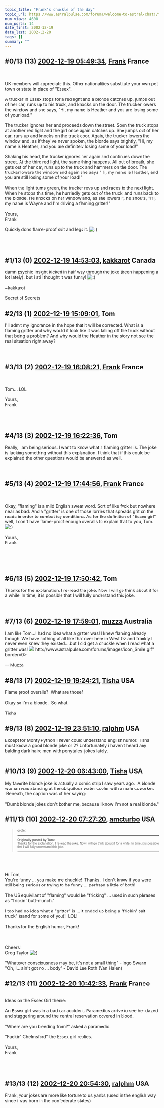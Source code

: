 ```yaml
---
topic_title: "Frank's chuckle of the day"
topic_url: https://www.astralpulse.com/forums/welcome-to-astral-chat!/frank-s-chuckle-of-the-day
num_views: 4608
num_posts: 14
date_first: 2002-12-19
date_last: 2002-12-20
tags: []
summary: ""
---
```


## \#0/13 (13) [2002-12-19 05:49:34](https://www.astralpulse.com/forums/index.php?msg=118643), [Frank](https://www.astralpulse.com/forums/profile/?u=359) France ##
<section>
<br>
<br>
UK members will appreciate this. Other nationalities substitute your own pet town or state in place of "Essex".
<br>
<br>
A trucker in Essex stops for a red light and a blonde catches up, jumps out of her car, runs up to his truck, and knocks on the door. The trucker lowers the window and she says, "Hi, my name is Heather and you are losing some of your load."
<br>
<br>
The trucker ignores her and proceeds down the street. Soon the truck stops at another red light and the girl once again catches up. She jumps out of her car, runs up and knocks on the truck door. Again, the trucker lowers the window and, as if they've never spoken, the blonde says brightly, "Hi, my name is Heather, and you are definitely losing some of your load!"
<br>
<br>
Shaking his head, the trucker ignores her again and continues down the street. At the third red light, the same thing happens. All out of breath, she gets out of her car, runs up to the truck and hammers on the door. The trucker lowers the window and again she says "Hi, my name is Heather, and you are still losing some of your load!"
<br>
<br>
When the light turns green, the trucker revs up and races to the next light. When he stops this time, he hurriedly gets out of the truck, and runs back to the blonde. He knocks on her window and, as she lowers it, he shouts, "Hi, my name is Wayne and I'm driving a flaming gritter!"
<br>
<br>
Yours,
<br>
Frank
<br>
<br>
Quickly dons flame-proof suit and legs it.
<img alt=":)" class="smiley" src="https://www.astralpulse.com/forums/Smileys/fugue/smiley.png" title="Smiley"/>
<br>
<br>
<br>
<br>
</section>

## \#1/13 (0) [2002-12-19 14:53:03](https://www.astralpulse.com/forums/index.php?msg=19078), [kakkarot](https://www.astralpulse.com/forums/profile/?u=541) Canada ##
<section>
damn psychic insight kicked in half way through the joke (been happening a lot lately). but i still thought it was funny!
<img alt=":)" class="smiley" src="https://www.astralpulse.com/forums/Smileys/fugue/smiley.png" title="Smiley"/>
<br>
<br>
~kakkarot
<br>
<br>
Secret of Secrets
</section>

## \#2/13 (1) [2002-12-19 15:09:01](https://www.astralpulse.com/forums/index.php?msg=19080), Tom  ##
<section>
I'll admit my ignorance in the hope that it will be corrected. What is a flaming gritter and why would it look like it was falling off the truck without that being a problem? And why would the Heather in the story not see the real situation right away?
<br>
<br>
<br>
</section>

## \#3/13 (2) [2002-12-19 16:08:21](https://www.astralpulse.com/forums/index.php?msg=19087), [Frank](https://www.astralpulse.com/forums/profile/?u=359) France ##
<section>
<br>
<br>
Tom... LOL
<br>
<br>
Yours,
<br>
Frank
<br>
<br>
<br>
<br>
</section>

## \#4/13 (3) [2002-12-19 16:22:36](https://www.astralpulse.com/forums/index.php?msg=19089), Tom  ##
<section>
Really, I am being serious. I want to know what a flaming gritter is. The joke is lacking something without this explanation. I think that if this could be explained the other questions would be answered as well.
<br>
<br>
<br>
</section>

## \#5/13 (4) [2002-12-19 17:44:56](https://www.astralpulse.com/forums/index.php?msg=19093), [Frank](https://www.astralpulse.com/forums/profile/?u=359) France ##
<section>
<br>
<br>
Okay, "flaming" is a mild English swear word. Sort of like fvck but nowhere near as bad. And a "gritter" is one of those lorries that spreads grit on the roads in order to combat icy conditions. As for the definition of "Essex girl" well, I don't have flame-proof enough overalls to explain that to you, Tom.
<img alt=":)" class="smiley" src="https://www.astralpulse.com/forums/Smileys/fugue/smiley.png" title="Smiley"/>
<br>
<br>
Yours,
<br>
Frank
<br>
<br>
<br>
<br>
<br>
</section>

## \#6/13 (5) [2002-12-19 17:50:42](https://www.astralpulse.com/forums/index.php?msg=19095), Tom  ##
<section>
Thanks for the explanation. I re-read the joke. Now I will go think about it for a while. In time, it is possible that I will fully understand this joke.
<br>
<br>
<br>
</section>

## \#7/13 (6) [2002-12-19 17:59:01](https://www.astralpulse.com/forums/index.php?msg=19096), [muzza](https://www.astralpulse.com/forums/profile/?u=19) Australia ##
<section>
I am like Tom...I had no idea what a gritter was! I knew flaming already though. We have nothing at all like that over here in West Oz and frankly I never even knew they existed....but I did get a chuckle when I read what a gritter was!
<img class="bbc_link" href="http://www.astralpulse.com/forums/images/icon_Smile.gif" rel="noopener" src='"&lt;a' target="_blank"/>
http://www.astralpulse.com/forums/images/icon_Smile.gif" border=0&gt;
<br>
<br>
-- Muzza
</section>

## \#8/13 (7) [2002-12-19 19:24:21](https://www.astralpulse.com/forums/index.php?msg=19101), [Tisha](https://www.astralpulse.com/forums/profile/?u=594) USA ##
<section>
Flame proof overalls?  What are those?
<br>
<br>
Okay so I'm a blonde.  So what.
<br>
<br>
Tisha
</section>

## \#9/13 (8) [2002-12-19 23:51:10](https://www.astralpulse.com/forums/index.php?msg=19116), [ralphm](https://www.astralpulse.com/forums/profile/?u=488) USA ##
<section>
Except for Monty Python I never could understand english humor. Tisha must know a good blonde joke or 2? Unfortunately i haven't heard any balding dark haird men with ponytales  jokes lately.
<br>
<br>
</section>

## \#10/13 (9) [2002-12-20 06:43:00](https://www.astralpulse.com/forums/index.php?msg=19127), [Tisha](https://www.astralpulse.com/forums/profile/?u=594) USA ##
<section>
My favorite blonde joke is actually a comic strip I saw years ago.  A blonde woman was standing at the ubiquitous water cooler with a male coworker.  Beneath, the caption was of her saying:
<br>
<br>
"Dumb blonde jokes don't bother me, because I know I'm not a real blonde."
<br>
</section>

## \#11/13 (10) [2002-12-20 07:27:20](https://www.astralpulse.com/forums/index.php?msg=19130), [amcturbo](https://www.astralpulse.com/forums/profile/?u=803) USA ##
<section>
<blockquote id="quote">
 <font face='"Arial"' id="quote" size="1">
  quote:
  <hr height="1" id="quote" noshade=""/>
  <b>
   Originally posted by Tom:
  </b>
  <br>
  Thanks for the explanation. I re-read the joke. Now I will go think about it for a while. In time, it is possible that I will fully understand this joke.
  <br>
  <hr height="1" id="quote" noshade=""/>
 </font>
</blockquote>
<br>
<br>
<br>
Hi Tom,
<br>
You're funny ... you make me chuckle!  Thanks.  I don't know if you were still being serious or trying to be funny ... perhaps a little of both!
<br>
<br>
The US equivilant of "flaming" would be "fricking" ... used in such phrases as "frickin' butt-munch."
<br>
<br>
I too had no idea what a "gritter" is ... it ended up being a "frickin' salt truck" (sand for some of you)!  LOL!
<br>
<br>
Thanks for the English humor, Frank!
<br>
<br>
<br>
<br>
Cheers!
<br>
Greg Taylor
<img alt=":)" class="smiley" src="https://www.astralpulse.com/forums/Smileys/fugue/smiley.png" title="Smiley"/>
<br>
<br>
"Whatever consciousness may be, it's not a small thing" - Ingo Swann
<br>
"Oh, I... ain't got no ... body" - David Lee Roth (Van Halen)
</section>

## \#12/13 (11) [2002-12-20 10:42:33](https://www.astralpulse.com/forums/index.php?msg=19137), [Frank](https://www.astralpulse.com/forums/profile/?u=359) France ##
<section>
<br>
Ideas on the Essex Girl theme:
<br>
<br>
An Essex girl was in a bad car accident. Paramedics arrive to see her dazed and staggering around the central reservation covered in blood.
<br>
<br>
"Where are you bleeding from?" asked a paramedic.
<br>
<br>
"Fackin' Chelmsford" the Essex girl replies.
<br>
<br>
Yours,
<br>
Frank
<br>
<br>
<br>
<br>
</section>

## \#13/13 (12) [2002-12-20 20:54:30](https://www.astralpulse.com/forums/index.php?msg=19167), [ralphm](https://www.astralpulse.com/forums/profile/?u=488) USA ##
<section>
Frank, your jokes are more like torture to us yanks (used in the english way since i was born in the confederate states)
<br>
<br>
</section>